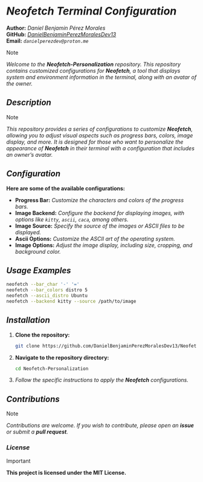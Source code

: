 <!-- Author: Daniel Benjamin Perez Morales -->
<!-- GitHub: https://github.com/DanielBenjaminPerezMoralesDev13 -->
<!-- Gitlab: https://gitlab.com/DanielBenjaminPerezMoralesDev13 -->
<!-- Email: danielperezdev@proton.me -->

# ***Neofetch Terminal Configuration***

**Author:** *Daniel Benjamin Pérez Morales*  
**GitHub:** *[DanielBenjaminPerezMoralesDev13](https://github.com/DanielBenjaminPerezMoralesDev13 "https://github.com/DanielBenjaminPerezMoralesDev13")*  
**Email:** *`danielperezdev@proton.me`*

> [!NOTE]
> *Welcome to the **Neofetch-Personalization** repository. This repository contains customized configurations for **Neofetch**, a tool that displays system and environment information in the terminal, along with an avatar of the owner.*

## ***Description***

> [!NOTE]
> *This repository provides a series of configurations to customize **Neofetch**, allowing you to adjust visual aspects such as progress bars, colors, image display, and more. It is designed for those who want to personalize the appearance of **Neofetch** in their terminal with a configuration that includes an owner’s avatar.*

## ***Configuration***

**Here are some of the available configurations:**

- **Progress Bar:** *Customize the characters and colors of the progress bars.*
- **Image Backend:** *Configure the backend for displaying images, with options like `kitty`, `ascii`, `caca`, among others.*
- **Image Source:** *Specify the source of the images or ASCII files to be displayed.*
- **Ascii Options:** *Customize the ASCII art of the operating system.*
- **Image Options:** *Adjust the image display, including size, cropping, and background color.*

## ***Usage Examples***

```bash
neofetch --bar_char '-' '='
neofetch --bar_colors distro 5
neofetch --ascii_distro Ubuntu
neofetch --backend kitty --source /path/to/image
```

## ***Installation***

1. **Clone the repository:**

   ```bash
   git clone https://github.com/DanielBenjaminPerezMoralesDev13/Neofetch-Personalization --depth=1 --verbose
   ```

2. **Navigate to the repository directory:**

   ```bash
   cd Neofetch-Personalization
   ```

3. *Follow the specific instructions to apply the **Neofetch** configurations.*

## ***Contributions***

> [!NOTE]
> *Contributions are welcome. If you wish to contribute, please open an **issue** or submit a **pull request**.*

### ***License***

> [!IMPORTANT]
> **This project is licensed under the MIT License.**
